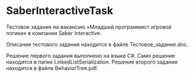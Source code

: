 # SaberInteractiveTask
Тестовое задание на вакансию «Младший программист игровой логики» в компании Saber Interactive.

Описание тестового задания находится в файле Тестовое_задание.doc.

Решение первого задания выполнено на языке C#. Само решение находится в папке LinkedListSerialization.
Решение второго задания находится в файле BehaviorTree.pdf.
